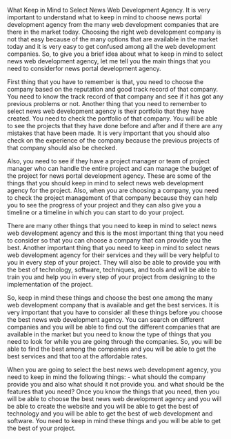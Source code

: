 
What Keep in Mind to Select News Web Development Agency. It is very important to understand what to keep in mind to choose news portal development agency from the many web development companies that are there in the market today. Choosing the right web development company is not that easy because of the many options that are available in the market today and it is very easy to get confused among all the web development companies. So, to give you a brief idea about what to keep in mind to select news web development agency, let me tell you the main things that you need to considerfor news portal development agency.

First thing that you have to remember is that, you need to choose the company based on the reputation and good track record of that company. You need to know the track record of that company and see if it has got any previous problems or not. Another thing that you need to remember to select news web development agency is their portfolio that they have created. You need to check the portfolio of that company. You will be able to see the projects that they have done before and after and if there are any mistakes that have been made. It is very important that you should also check on the experience of the company because the previous projects of that company should also be checked.

Also, you need to see if they have a project manager or team of project manager who can handle the entire project and can manage the budget of the project for news portal development agency. These are some of the things that you should keep in mind to select news web development agency for the project. Also, when you are choosing a company, you need to check the project management of that company because they can help you to see the progress of your project and they can also give you a timeline or a timeline in which you can start to do your project. 

There are many other things that you need to keep in mind to select news web development agency and this is the most important thing that you need to consider so that you can choose a company that can provide you the best. Another important thing that you need to keep in mind to select news web development agency for their services and they will be very helpful to you in every step of your project. They will also be able to provide you with the best of technology, software, techniques, and tools and will be able to train you and help you in every step of your project from designing to the implementation of the project.

So, keep in mind these things and choose the best one among the many web development company that is available and get the best services. It is very important that you have to consider all these things before you choose the best news web development agency. You can search on different companies and you will be able to find out the different companies that are available in the market but you need to know the type of things that you need to look for while you are going through the companies. So, you will be able to find the best among the companies and you will be able to get the best services and that too at the affordable rates. 

When you are going to select the best news web development agency, you need to keep in mind the following things: - what should the company provide you and also what should it not provide you. and what should be the features that you need? Once you know the things that you need, then you will be able to choose the best news web development agency and you will be able to create the website and you will be able to get the best of technology and you will be able to get the best of web development and software. You need to keep in mind these things and you will be able to get the best of your project.
